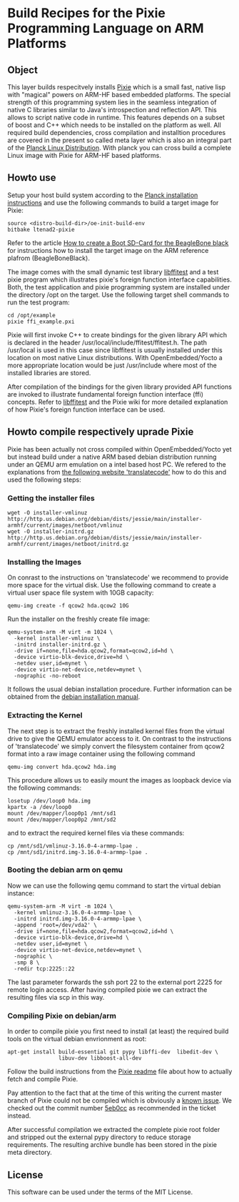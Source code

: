 # Build Recipes for the Pixie Programming Language on ARM Platforms

##  Object

This layer builds respecitvely installs [Pixie](http://pixielang.org) which is a
small  fast,  native  lisp  with  "magical"  powers  on  ARM-HF  based  embedded
platforms. The special strength of this  programming system lies in the seamless
integration of native C libraries similar to Java's introspection and reflection
API. This allows  to script native code  in runtime. This features  depends on a
subset of boost and C++ which needs to be installed on the platform as well. All
required build  dependencies, cross  compilation and installtion  procedures are
covered in the  present so called meta  layer which is also an  integral part of
the [Planck Linux Distribution](https://github.com/linneman/planck). With planck
you can cross build a complete Linux image with Pixie for ARM-HF based platforms.

## Howto use

Setup      your      host      build      system      according      to      the
[Planck installation instructions](https://github.com/linneman/planck)   and use
the following commands to build a target image for Pixie:

    source <distro-build-dir>/oe-init-build-env
    bitbake ltenad2-pixie

Refer to the article
[How to create a Boot SD-Card for the BeagleBone black](https://github.com/linneman/planck/wiki/How-to-create-a-Boot-SD-Card-for-the-BeagleBone-black) for instructions how to install the
target image on the ARM reference plafrom (BeagleBoneBlack).

The     image    comes     with     the    small     dynamic    test     library
[libffitest](https://github.com/linneman/libffitest)  and a  test pixie  program
which  illustrates pixie's  foreign function  interface capabilities.  Both, the
test application and pixie programming  system are installed under the directory
/opt on  the target.  Use the following  target shell commands  to run  the test
program:

    cd /opt/example
    pixie ffi_example.pxi

Pixie  will first  invoke  C++ to  create  bindings for  the  given library  API
which is  declared in the header  /usr/local/include/ffitest/ffitest.h. The path
/usr/local is used in this case since libffitest is usually installed under this
location  on most  native Linux  distributions. With  OpenEmbedded/Yocto a  more
appropriate  location would  be just  /usr/include where  most of  the installed
libraries are stored.

After compilation of  the bindings for the given library  provided API functions
are invoked to illustrate fundamental foreign function interface (ffi) concepts.
Refer to [libffitest](https://github.com/linneman/libffitest) and the Pixie wiki
for more detailed  explanation of how Pixie's foreign function  interface can be
used.


## Howto compile respectively uprade Pixie

Pixie has  been actually  not cross compiled  within OpenEmbedded/Yocto  yet but
instead build under a native ARM based debian distribution running under an QEMU
arm emulation on a intel based host PC. We refered to the explanations from
[the following website 'translatecode'](https://translatedcode.wordpress.com/2016/11/03/installing-debian-on-qemus-32-bit-arm-virt-board) how to do this and used the following steps:

### Getting the installer files

    wget -O installer-vmlinuz http://http.us.debian.org/debian/dists/jessie/main/installer-armhf/current/images/netboot/vmlinuz
    wget -O installer-initrd.gz http://http.us.debian.org/debian/dists/jessie/main/installer-armhf/current/images/netboot/initrd.gz

### Installing the Images

On conrast to the instructions on 'translatecode' we recommend to provide more
space for the virtual disk. Use the following command to create a virtual user
space file system with 10GB capacity:

    qemu-img create -f qcow2 hda.qcow2 10G

Run the installer on the freshly create file image:

    qemu-system-arm -M virt -m 1024 \
      -kernel installer-vmlinuz \
      -initrd installer-initrd.gz \
      -drive if=none,file=hda.qcow2,format=qcow2,id=hd \
      -device virtio-blk-device,drive=hd \
      -netdev user,id=mynet \
      -device virtio-net-device,netdev=mynet \
      -nographic -no-reboot

It follows the usual debian installation procedure. Further information can be
obtained from the
[debian installation manual](https://www.debian.org/releases/stable/armhf/ch06.html.en).

### Extracting the Kernel

The next step is to extract the freshly installed kernel files from the virtual drive
to give the QEMU emulator access to it. On contrast to the instructions of 'translatecode'
we simply convert the filesystem container from qcow2 format into a raw image container
using the following command

    qemu-img convert hda.qcow2 hda.img

This procedure allows us  to easily mount the images as  loopback device via the
following commands:

    losetup /dev/loop0 hda.img
    kpartx -a /dev/loop0
    mount /dev/mapper/loop0p1 /mnt/sd1
    mount /dev/mapper/loop0p2 /mnt/sd2

and to extract the required kernel files via these commands:

    cp /mnt/sd1/vmlinuz-3.16.0-4-armmp-lpae .
    cp /mnt/sd1/initrd.img-3.16.0-4-armmp-lpae .

### Booting the debian arm on qemu

Now we can use the following qemu command to start the virtual debian instance:

    qemu-system-arm -M virt -m 1024 \
      -kernel vmlinuz-3.16.0-4-armmp-lpae \
      -initrd initrd.img-3.16.0-4-armmp-lpae \
      -append 'root=/dev/vda2' \
      -drive if=none,file=hda.qcow2,format=qcow2,id=hd \
      -device virtio-blk-device,drive=hd \
      -netdev user,id=mynet \
      -device virtio-net-device,netdev=mynet \
      -nographic \
      -smp 8 \
      -redir tcp:2225::22

The last parameter forwards the ssh port 22 to the external port 2225 for remote
login access. After having compiled pixie we can extract the resulting files via
scp in this way.

### Compiling Pixie on debian/arm

In order  to compile  pixie you first  need to install  (at least)  the required
build tools on the virtual debian envrionment as root:

    apt-get install build-essential git pypy libffi-dev  libedit-dev \
                    libuv-dev libboost-all-dev


Follow the build instructions from the
[Pixie readme](https://github.com/pixie-lang/pixie) file about how to actually
fetch and compile Pixie.

Pay attention to the fact that at the time of this writing the current
master branch of Pixie could not be compiled which is obviously a
[known issue](https://github.com/pixie-lang/pixie/issues/535). We checked out
the commit number
[5eb0cc](https://github.com/pixie-lang/pixie/commit/5eb0ccbe8b0087d3a5f2d0bbbc6998d624d3cd62)
as recommended in the ticket instead.

After successful  compilation we  extracted the complete  pixie root  folder and
stripped out  the external  pypy directory to  reduce storage  requirements. The
resulting archive bundle has been stored in the pixie meta directory.

## License

This software can be used under the terms of the MIT License.